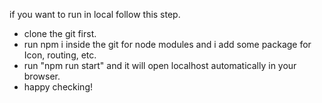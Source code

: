 if you want to run in local follow this step.

- clone the git first.
- run npm i inside the git for node modules and i add some package for Icon, routing, etc.
- run "npm run start" and it will open localhost automatically in your browser.
- happy checking!
